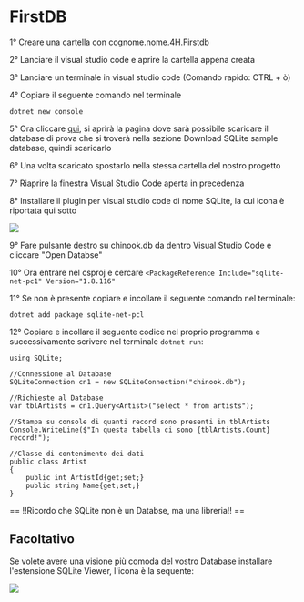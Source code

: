 # FirstDB

1° Creare una cartella con cognome.nome.4H.Firstdb

2° Lanciare il visual studio code e aprire la cartella appena creata

3° Lanciare un terminale in visual studio code (Comando rapido: CTRL + ò)

4° Copiare il seguente comando nel terminale

``` 
dotnet new console 
```

5° Ora cliccare <a href = "https://www.sqlitetutorial.net/sqlite-sample-database/">qui</a>, si aprirà la pagina dove sarà possibile scaricare il database di prova che si troverà nella sezione Download SQLite sample database, quindi scaricarlo

6° Una volta scaricato spostarlo nella stessa cartella del nostro progetto

7° Riaprire la finestra Visual Studio Code aperta in precedenza 

8° Installare il plugin per visual studio code di nome SQLite, la cui icona è riportata qui sotto

<img 
src="https://user-images.githubusercontent.com/116791222/234798006-06c01e35-cd3f-4772-ab83-5b305904634a.png"
/>

9° Fare pulsante destro su chinook.db da dentro Visual Studio Code e cliccare "Open Databse"

10° Ora entrare nel csproj e cercare `<PackageReference Include="sqlite-net-pc1" Version="1.8.116"`
 
11° Se non è presente copiare e incollare il seguente comando nel terminale:

```
dotnet add package sqlite-net-pcl
``` 

12° Copiare e incollare il seguente codice nel proprio programma e successivamente scrivere nel terminale `dotnet run`:

```
using SQLite;

//Connessione al Database
SQLiteConnection cn1 = new SQLiteConnection("chinook.db");

//Richieste al Database
var tblArtists = cn1.Query<Artist>("select * from artists");

//Stampa su console di quanti record sono presenti in tblArtists
Console.WriteLine($"In questa tabella ci sono {tblArtists.Count} record!");

//Classe di contenimento dei dati
public class Artist
{
    public int ArtistId{get;set;}
    public string Name{get;set;}
}
```

== !!Ricordo che SQLite non è un Databse, ma una libreria!! ==

## Facoltativo
Se volete avere una visione più comoda del vostro Database installare l'estensione SQLite Viewer, l'icona è la sequente:

<img src="https://user-images.githubusercontent.com/116791222/236402603-8a404d5f-95af-44bf-aa82-711673297c89.png"/>

